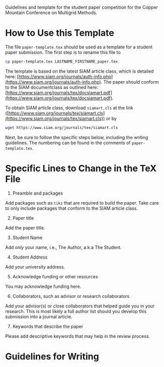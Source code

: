 Guidelines and template for the student paper competition for the Copper Mountain Conference on Multigrid Methods.

# How to Use this Template

The file `paper-template.tex` should be used as a template for a student paper submission.  The first step is to rename this file to
```bash
cp paper-template.tex LASTNAME_FIRSTNAME_paper.tex
```

The template is based on the latest SIAM article class, which is detailed here: [https://www.siam.org/journals/auth-info.php](https://www.siam.org/journals/auth-info.php).  The paper should conform to the SIAM documentclass as outlined here: [https://www.siam.org/journals/tex/docsiamart.pdf](https://www.siam.org/journals/tex/docsiamart.pdf).

To obtain SIAM article class, download `siamart.cls` at the link ([https://www.siam.org/journals/tex/siamart.cls](https://www.siam.org/journals/tex/siamart.cls)) or by
```bash
wget https://www.siam.org/journals/tex/siamart.cls
```

Next, be sure to follow the specific steps below, including the writing guidelines.  The numbering can be found in the comments of `paper-template.tex`.

# Specific Lines to Change in the TeX File

1. Preamble and packages

  Add packages such as `tikz` that are required to build the paper.  Take care to only include packages that conform to the SIAM article class.

2. Paper title

  Add the paper title.

3. Student Name

  Add *only* your name, i.e., The Author, a.k.a The Student.

4. Student Address

  Add your university address.

5. Acknowledge funding or other resources

  You may acknowledge funding here.

6. Collaborators, such as advisor or research collaborators

  Add your advisor(s) or close collaborators that helped guide you in your research.  This is most likely a full author list should you develop this submission into a journal article.

7. Keywords that describe the paper

  Please add descriptive keywords that may help in the review process.

# Guidelines for Writing

